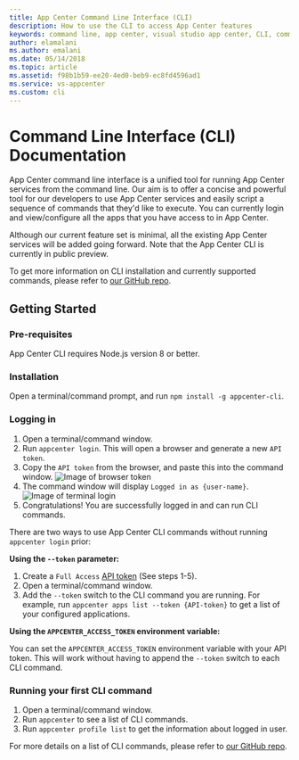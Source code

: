 ```yaml
---
title: App Center Command Line Interface (CLI)
description: How to use the CLI to access App Center features
keywords: command line, app center, visual studio app center, CLI, command line interface
author: elamalani
ms.author: emalani
ms.date: 05/14/2018
ms.topic: article
ms.assetid: f98b1b59-ee20-4ed0-beb9-ec8fd4596ad1
ms.service: vs-appcenter
ms.custom: cli
---
```


# Command Line Interface (CLI) Documentation

App Center command line interface is a unified tool for running App Center services from the command line. Our aim is to offer a concise and powerful tool for our developers to use App Center services and easily script a sequence of commands that they'd like to execute. You can currently login and view/configure all the apps that you have access to in App Center.

Although our current feature set is minimal, all the existing App Center services will be added going forward. Note that the App Center CLI is currently in public preview.

To get more information on CLI installation and currently supported commands, please refer to [our GitHub repo](https://github.com/Microsoft/mobile-center-cli).

## Getting Started

### Pre-requisites
App Center CLI requires Node.js version 8 or better.

### Installation
Open a terminal/command prompt, and run `npm install -g appcenter-cli`.

### Logging in

1. Open a terminal/command window.
2. Run `appcenter login`. This will open a browser and generate a new `API token`.
3. Copy the `API token` from the browser, and paste this into the command window.
   ![Image of browser token](~/cli/images/browserToken.png)
4. The command window will display `Logged in as {user-name}`.
   ![Image of terminal login](~/cli/images/terminalLogin.png)
5. Congratulations! You are successfully logged in and can run CLI commands. 

There are two ways to use App Center CLI commands without running `appcenter login` prior:
 
**Using the `--token` parameter:**

1. Create a `Full Access` [API token](https://docs.microsoft.com/en-us/appcenter/api-docs/) (See steps 1-5).
2. Open a terminal/command window.
3. Add the `--token` switch to the CLI command you are running. For example, run `appcenter apps list --token {API-token}` to get a list of your configured applications. 

**Using the `APPCENTER_ACCESS_TOKEN` environment variable:**
  
  You can set the `APPCENTER_ACCESS_TOKEN` environment variable with your API token. This will work without having to append the `--token` switch to each CLI command.

### Running your first CLI command

1. Open a terminal/command window.
2. Run `appcenter` to see a list of CLI commands. 
3. Run `appcenter profile list` to get the information about logged in user.

For more details on a list of CLI commands, please refer to [our GitHub repo](https://github.com/Microsoft/mobile-center-cli).
